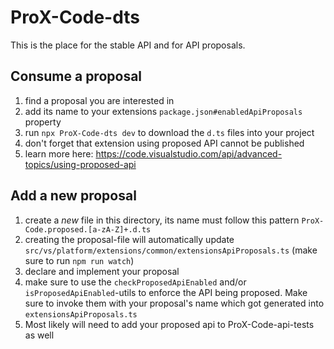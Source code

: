 
# ProX-Code-dts

This is the place for the stable API and for API proposals.

## Consume a proposal

1. find a proposal you are interested in
1. add its name to your extensions `package.json#enabledApiProposals` property
1. run `npx ProX-Code-dts dev` to download the `d.ts` files into your project
1. don't forget that extension using proposed API cannot be published
1. learn more here: <https://code.visualstudio.com/api/advanced-topics/using-proposed-api>

## Add a new proposal

1. create a _new_ file in this directory, its name must follow this pattern `ProX-Code.proposed.[a-zA-Z]+.d.ts`
1. creating the proposal-file will automatically update `src/vs/platform/extensions/common/extensionsApiProposals.ts` (make sure to run `npm run watch`)
1. declare and implement your proposal
1. make sure to use the `checkProposedApiEnabled` and/or `isProposedApiEnabled`-utils to enforce the API being proposed. Make sure to invoke them with your proposal's name which got generated into `extensionsApiProposals.ts`
1. Most likely will need to add your proposed api to ProX-Code-api-tests as well
